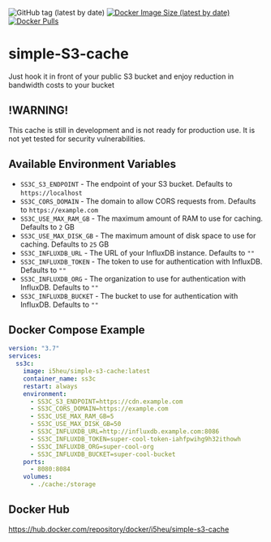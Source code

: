 ![GitHub tag (latest by date)](https://img.shields.io/github/v/tag/i5heu/simple-S3-cache)
[![Docker Image Size (latest by date)](https://img.shields.io/docker/image-size/i5heu/simple-s3-cache)](https://hub.docker.com/repository/docker/i5heu/simple-s3-cache)
[![Docker Pulls](https://img.shields.io/docker/pulls/i5heu/simple-s3-cache)](https://hub.docker.com/repository/docker/i5heu/simple-s3-cache)

# simple-S3-cache
Just hook it in front of your public S3 bucket and enjoy reduction in bandwidth costs to your bucket

## !WARNING!
This cache is still in development and is not ready for production use. It is not yet tested for security vulnerabilities.

## Available Environment Variables
* `SS3C_S3_ENDPOINT` - The endpoint of your S3 bucket. Defaults to `https://localhost`
* `SS3C_CORS_DOMAIN` - The domain to allow CORS requests from. Defaults to `https://example.com`
* `SS3C_USE_MAX_RAM_GB` - The maximum amount of RAM to use for caching. Defaults to `2` GB
* `SS3C_USE_MAX_DISK_GB` - The maximum amount of disk space to use for caching. Defaults to `25` GB
* `SS3C_INFLUXDB_URL` - The URL of your InfluxDB instance. Defaults to `""`
* `SS3C_INFLUXDB_TOKEN` - The token to use for authentication with InfluxDB. Defaults to `""`
* `SS3C_INFLUXDB_ORG` - The organization to use for authentication with InfluxDB. Defaults to `""`
* `SS3C_INFLUXDB_BUCKET` - The bucket to use for authentication with InfluxDB. Defaults to `""`

## Docker Compose Example
```yaml
version: "3.7"
services:
  ss3c:
    image: i5heu/simple-s3-cache:latest
    container_name: ss3c
    restart: always
    environment:
      - SS3C_S3_ENDPOINT=https://cdn.example.com
      - SS3C_CORS_DOMAIN=https://example.com
      - SS3C_USE_MAX_RAM_GB=5
      - SS3C_USE_MAX_DISK_GB=50
      - SS3C_INFLUXDB_URL=http://influxdb.example.com:8086
      - SS3C_INFLUXDB_TOKEN=super-cool-token-iahfpwihg9h32ithowh
      - SS3C_INFLUXDB_ORG=super-cool-org
      - SS3C_INFLUXDB_BUCKET=super-cool-bucket
    ports:
      - 8080:8084
    volumes:
      - ./cache:/storage
```

## Docker Hub
https://hub.docker.com/repository/docker/i5heu/simple-s3-cache